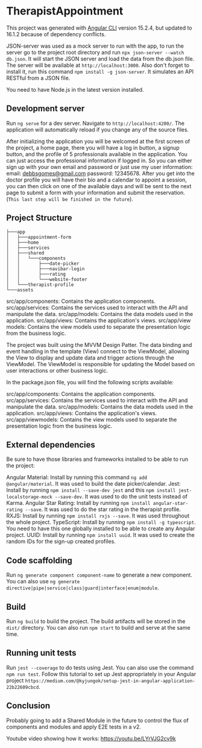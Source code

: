 # TherapistAppointment

This project was generated with [Angular CLI](https://github.com/angular/angular-cli) version 15.2.4, but updated to 16.1.2 because of dependency conflicts. 

JSON-server was used as a mock server to run with the app, to run the server go to the project root directory and run `npx json-server --watch db.json`. It will start the JSON server and load the data from the db.json file. The server will be available at `http://localhost:3000`. Also don't forget to install it, run this command `npm install -g json-server`. It simulates an API RESTful from a JSON file.

You need to have Node.js in the latest version installed.

## Development server

Run `ng serve` for a dev server. Navigate to `http://localhost:4200/`. The application will automatically reload if you change any of the source files.

After initializing the application you will be welcomed at the first screen of the project, a home page, there you will have a log in button, a signup button, and the profile of 5 professionals available in the application. You can just access the professional information if logged in. So you can either sign up with your own email and password or just use my user information: email: debbsgomes@gmail.com password: 12345678.
After you get into the doctor profile you will have their bio and a calendar to appoint a session, you can then click on one of the available days and will be sent to the next page to submit a form with your information and submit the reservation. (`This last step will be finished in the future`).

## Project Structure

```
├───app
│   ├───appointment-form
│   ├───home
│   ├───services
│   ├───shared
│   │   └───components
│   │       ├───date-picker
│   │       ├───navibar-login
│   │       ├───rating
│   │       └───website-footer
│   └───therapist-profile
└───assets
```


src/app/components: Contains the application components.
src/app/services: Contains the services used to interact with the API and manipulate the data.
src/app/models: Contains the data models used in the application.
src/app/views: Contains the application's views.
src/app/view models: Contains the view models used to separate the presentation logic from the business logic.

The project was built using the MVVM Design Patter. The data binding and event handling in the template (View) connect to the ViewModel, allowing the View to display and update data and trigger actions through the ViewModel. The ViewModel is responsible for updating the Model based on user interactions or other business logic.

In the package.json file, you will find the following scripts available:

src/app/components: Contains the application components.
src/app/services: Contains the services used to interact with the API and manipulate the data.
src/app/models: Contains the data models used in the application.
src/app/views: Contains the application's views.
src/app/viewmodels: Contains the view models used to separate the presentation logic from the business logic.

## External dependencies

Be sure to have those libraries and frameworks installed to be able to run the project: 

Angular Material: Install by running this command `ng add @angular/material`. It was used to build the date picker/calendar.
Jest: Install by running `npm install --save-dev jest` and this `npm install jest-localstorage-mock --save-dev`. It was used to do the unit tests instead of Karma.
Angular Star Rating: Install by running `npm install angular-star-rating --save`. It was used to do the star rating in the therapist profile.
RXJS: Install by running `npm install rxjs --save`. It was used throughout the whole project.
TypeScript: Install by running `npm install -g typescript`. You need to have this one globally installed to be able to create any Angular project.
UUID: Install by running `npm install uuid`. It was used to create the random IDs for the sign-up created profiles.

## Code scaffolding

Run `ng generate component component-name` to generate a new component. You can also use `ng generate directive|pipe|service|class|guard|interface|enum|module`.

## Build

Run `ng build` to build the project. The build artifacts will be stored in the `dist/` directory. You can also run `npm start` to build and serve at the same time.

## Running unit tests

Run `jest --coverage` to do tests using Jest. You can also use the command `npm run test`. Follow this tutorial to set up Jest appropriately in your Angular project `https://medium.com/@kyjungok/setup-jest-in-angular-application-22b22609cbcd`.

## Conclusion

Probably going to add a Shared Module in the future to control the flux of components and modules and apply E2E tests in a v2. 

Youtube video showing how it works: https://youtu.be/LYrVJG2cv9k



